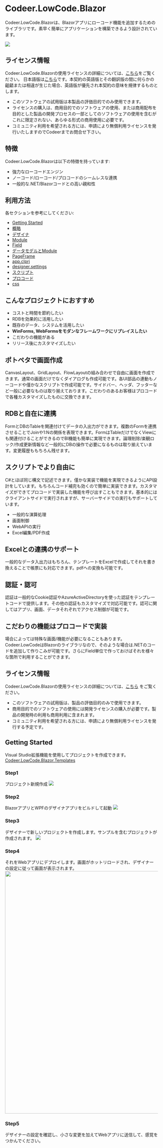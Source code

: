 # Codeer.LowCode.Blazor

Codeer.LowCode.Blazorは、Blazorアプリにローコード機能を追加するためのライブラリです。素早く簡単にアプリケーションを構築できるよう設計されています。

<img src="../Image/lc_logo.png">

## ライセンス情報
Codeer.LowCode.Blazorの使用ライセンスの詳細については、[こちら](https://www.nuget.org/packages/Codeer.LowCode.Blazor/1.0.0/License)をご覧ください。
日本語版は[こちら](LicenseJP.md)です。本契約の英語版とその翻訳版の間に何らかの齟齬または相違が生じた場合、英語版が優先され本契約の意味を規律するものとします。

- このソフトウェアの試用版は本製品の評価目的でのみ使用できます。
- ライセンスの購入は、商用目的でのソフトウェアの使用、または商用配布を目的とした製品の開発プロセスの一部としてのソフトウェアの使用を含むがこれに限定されない、あらゆる形式の商用使用に必要です。
- コミュニティ利用を希望される方には、申請により無償利用ライセンスを発行いたしますのでCodeerまでお問合せ下さい。

## 特徴
Codeer.LowCode.Blazorは以下の特徴を持っています:
- 強力なローコードエンジン
- ノーコード/ローコード/プロコードのシームレスな連携
- 一般的な.NET/Blazorコードとの高い親和性

## 利用方法
各セクションを参考にしてください:
- [Getting Started](#getting-started)
- [概略](overview/overview.md)
- [デザイナ](designer/designer.md)
- [Module](module/module.md)
- [Field](fields/field.md)
- [データモデルとModule](data_model/data-model.md)
- [PageFrame](designer/page_frame.md)
- [app.clprj](designer/app_clprj.md)
- [designer.settings](designer/designer_settings.md)
- [スクリプト](overview/script.md)
- [プロコード](overview/procode.md)
- [css](look_and_feel/css.md)

## こんなプロジェクトにおすすめ
- コストと時間を節約したい
- RDBを効果的に活用したい
- 既存のデータ、システムを活用したい
- **WinForms, WebFormsをモダンなフレームワークにリプレイスしたい**
- こだわりの機能がある
- リリース後にカスタマイズしたい

## ポトペタで画面作成
CanvasLayout、GridLayout、FlowLayoutの組み合わせで自由に画面を作成できます。通常の画面だけでなくダイアログも作成可能です。各UI部品の連動もノーコードや僅かなスクリプトで作成可能です。サイドバー、ヘッダ、フッターなど一般に必要なものは取り揃えております。こだわりのあるお客様はプロコードで各種カスタマイズしたものに交換できます。

## RDBと自在に連携
FormとDBのTableを関連付けてデータの入出力ができます。複数のFormを連携させることでJoinや1:Nの関係を表現できます。FormはTableだけでなくViewにも関連付けることができるのでBI機能も簡単に実現できます。論理削除/楽観ロック/作成更新情報など一般的にDBの操作で必要になるものは取り揃えています。変更履歴ももちろん残せます。

## スクリプトでより自由に
C#とほぼ同じ構文で記述できます。僅かな実装で機能を実現できるようにAPI設計をしています。もちろんコード補完も効くので簡単に実装できます。カスタマイズができてプロコードで実装した機能を呼び出すこともできます。基本的にはクライアントサイドで実行されますが、サーバーサイドでの実行もサポートしています。
- 一般的な演算処理
- 画面制御
- WebAPIの実行
- Excel編集/PDF作成

## Excelとの連携のサポート
一般的なデータ入出力はもちろん、テンプレートをExcelで作成してそれを書き換えることで帳票にも対応できます。pdfへの変換も可能です。

## 認証・認可
認証は一般的なCookie認証やAzureActiveDirectoryを使った認証をテンプレートコードで提供します。その他の認証もカスタマイズで対応可能です。認可に関してはアプリ、画面、データそれぞれでアクセス制御が可能です。

## こだわりの機能はプロコードで実装
場合によっては特殊な画面/機能が必要になることもあります。Codeer.LowCodeはBlazorのライブラリなので、そのような場合は.NETのコードを追加して作りこみが可能です。さらにField単位で作っておけばそれを様々な箇所で利用することができます。

## ライセンス情報
Codeer.LowCode.Blazorの使用ライセンスの詳細については、[こちら](https://www.nuget.org/packages/Codeer.LowCode.Blazor/1.0.0/License) をご覧ください。
- このソフトウェアの試用版は、製品の評価目的のみで使用できます。
- 商用目的でのソフトウェアの使用には開発ライセンスの購入が必要です。製品の開発時の利用も商用利用に含まれます。
- コミュニティ利用を希望される方には、申請により無償利用ライセンスを発行する予定です。

## Getting Started
Visual Studio拡張機能を使用してプロジェクトを作成できます。 
[Codeer.LowCode.Blazor.Templates](https://marketplace.visualstudio.com/items?itemName=Codeer.LowCodeBlazor)

### Step1
プロジェクト新規作成
<img src="../Image/step1.png">

### Step2
BlazorアプリとWPFのデザイナアプリをビルドして起動
<img src="../Image/step2.png">

### Step3
デザイナーで新しいプロジェクトを作成します。サンプルを含むプロジェクトが作成されます。
<img src="../Image/step3.png">

### Step4
それをWebアプリにデプロイします。画面がホットリロードされ、デザイナーの設定に従って画面が表示されます。
<img src="../Image/step4.png" width="800">

### Step5
デザイナーの設定を確認し、小さな変更を加えてWebアプリに送信して、感覚をつかんでください。
